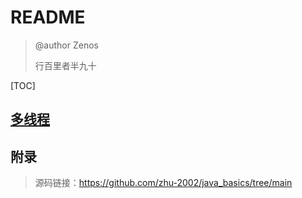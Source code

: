 # README

> @author	Zenos
>
> 行百里者半九十

[TOC]

## [多线程](https://github.com/zhu-2002/java_basics/tree/main/src/thread)




## 附录

> 源码链接：https://github.com/zhu-2002/java_basics/tree/main